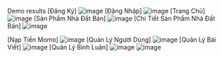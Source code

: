 Demo results
[Đăng Ký]
![image](https://github.com/user-attachments/assets/e8d1edde-9021-4d26-9633-0c3ce2b6f7ba)
[Đặng Nhập]
![image](https://github.com/user-attachments/assets/5ae0e473-02e9-4a33-82e7-3cc159ac7280)
[Trang Chủ]
![image](https://github.com/user-attachments/assets/7a20e6ae-a340-4532-953f-94d0d1790805)
[Sản Phẩm Nhà Đất Bán]
![image](https://github.com/user-attachments/assets/c6e99b31-ba7b-447d-8a72-2c2899809465)
[Chi Tiết Sản Phẩm Nhà Đất Bán]
![image](https://github.com/user-attachments/assets/29ad04ba-3222-4d93-a73e-5ca9270dee70)

[Nạp Tiền Momo]
![image](https://github.com/user-attachments/assets/968a1fec-daae-4d22-8139-3b2b4fb8b345)
[Quản Lý Người Dùng]
![image](https://github.com/user-attachments/assets/709f9b45-e345-4276-9108-50fdfe3a013e)
[Quản Lý Bài Viết]
![image](https://github.com/user-attachments/assets/4f4584f6-07a8-4da5-a091-95227724221e)
[Quản Lý Bình Luận]
![image](https://github.com/user-attachments/assets/9d7d35d9-968b-4589-b001-5f1ae714f3e2)
![image](https://github.com/user-attachments/assets/b8f06715-a0fb-4a91-8221-01209da95948)
